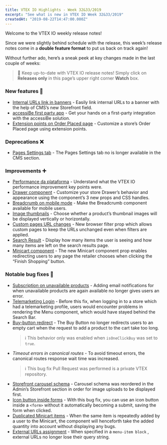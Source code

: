 ```yaml
---
title: VTEX IO Highlights - Week 32&33/2019
excerpt: "See what is new in VTEX IO Week 32&33/2019"
createdAt: "2019-08-22T14:47:00.000Z"
---
```


Welcome to the VTEX IO weekly release notes!

Since we were slightly behind schedule with the release, this week’s release notes come in a **double feature format** to put us back on track again!

Without further ado, here’s a sneak peek at key changes made in the last couple of weeks:

> :bell: Keep up-to-date with VTEX IO release notes! Simply click on **Releases only** in this page’s upper right corner **Watch** box.

### New features :rocket:

- [Internal URLs link in banners](internal-urls-link-in-banners.md) - Easily link internal URLs to a banner with the help of CMS’s new Storefront field.
- [accessiBe first party app](accessibe-first-party-app.md) - Get your hands on a first-party integration with the accessiBe solution.
- [Extension points on Order Placed page](extension-points-on-the-order-placed-page.md) - Customize a store’s Order Placed page using extension points.

### Deprecations :x:

- [Pages Settings tab](pages-settings-tab.md) - The Pages Settings tab no is longer available in the CMS section.

### Improvements :heavy_plus_sign:

- [Performance da plataforma](platform-performance.md) - Understand what the VTEX IO performance improvement key points were.
- [Drawer component](drawer-component.md) - Customize your store Drawer’s behavior and appearance using the component’s 3 new props and CSS handles.
- [Breadcrumb on mobile mode](breadcrumb-on-mobile-mode.md) - Make the Breadcrumb component available for mobile users.
- [Image thumbnails](image-thumbnails.md) - Choose whether a product’s thumbnail images will be displayed vertically or horizontally.
- [Custom pages URL changes](custom-pages-url.md) - New browser filter prop which allows custom pages to keep the URLs unchanged even when filters are applied.
- [Search Result](search-result.md) - Display how many items the user is seeing and how many items are left on the search results page.
- [Minicart component](minicart-component.md) - The new Minicart component prop enables redirecting users to any page the retailer chooses when clicking the “Finish Shopping” button.

### Notable bug fixes :bug:

- [Subscription on unavailable products](https://github.com/vtex-apps/store-components/pull/545) - Adding email notifications for when unavailable products are again available no longer gives users an error.
- [Telemarketing Login](https://github.com/vtex-apps/telemarketing/pull/52) - Before this fix, when logging in to a store which had a telemarketing profile, users would encounter problems in rendering the Menu component, which would have stayed behind the Search Bar.
- [Buy-button redirect](https://github.com/vtex-apps/store-discussion/issues/64) - The Buy Button no longer redirects users to an empty cart when the request to add a product to the cart take too long.
    > ℹ️ This behavior only was enabled when `isOneClickBuy` was set to `true`.
- _Timeout errors in canonical routes_ - To avoid timeout errors, the canonical routes response wait time was increased. 
    > ℹ️ This bug fix Pull Request was performed is a private VTEX repository.
- [Storefront carousel schema](https://github.com/vtex-apps/carousel/pull/82) - Carousel schema was reordered in the Admin’s Storefront section in order for image uploads to be displayed first.
- [Icon button inside forms](https://github.com/vtex/styleguide/pull/742) - With this bug fix, you can use an icon button inside a `<form>` without it automatically becoming a submit, saving the form when clicked.
- [Duplicated Minicart items](https://github.com/vtex-apps/minicart/pull/174) - When the same item is repeatedly added by a user to the Minicart, the component will henceforth take the added quantity into account without displaying any bugs.
- [External URLs assignment](https://github.com/vtex-apps/store-discussion/issues/81) - When specified in a `menu-item block` , external URLs no longer lose their query string.
